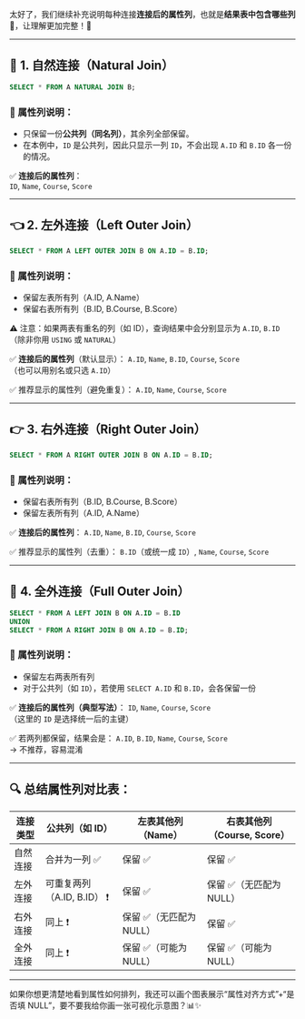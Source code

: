 太好了，我们继续补充说明每种连接**连接后的属性列**，也就是**结果表中包含哪些列** 🧠，让理解更加完整！🌈

---

## 🔗 1. 自然连接（Natural Join）

```sql
SELECT * FROM A NATURAL JOIN B;
```

### 📌 属性列说明：
- 只保留一份**公共列（同名列）**，其余列全部保留。
- 在本例中，`ID` 是公共列，因此只显示一列 `ID`，不会出现 `A.ID` 和 `B.ID` 各一份的情况。

✅ **连接后的属性列**：  
`ID`, `Name`, `Course`, `Score`

---

## 👈 2. 左外连接（Left Outer Join）

```sql
SELECT * FROM A LEFT OUTER JOIN B ON A.ID = B.ID;
```

### 📌 属性列说明：
- 保留左表所有列（A.ID, A.Name）
- 保留右表所有列（B.ID, B.Course, B.Score）

⚠️ 注意：如果两表有重名的列（如 ID），查询结果中会分别显示为 `A.ID`, `B.ID`（除非你用 `USING` 或 `NATURAL`）

✅ **连接后的属性列**（默认显示）：
`A.ID`, `Name`, `B.ID`, `Course`, `Score`  
（也可以用别名或只选 `A.ID`）

✅ 推荐显示的属性列（避免重复）：
`A.ID`, `Name`, `Course`, `Score`

---

## 👉 3. 右外连接（Right Outer Join）

```sql
SELECT * FROM A RIGHT OUTER JOIN B ON A.ID = B.ID;
```

### 📌 属性列说明：
- 保留右表所有列（B.ID, B.Course, B.Score）
- 保留左表所有列（A.ID, A.Name）

✅ **连接后的属性列**：
`A.ID`, `Name`, `B.ID`, `Course`, `Score`

✅ 推荐显示的属性列（去重）：
`B.ID`（或统一成 `ID`）, `Name`, `Course`, `Score`

---

## 🔄 4. 全外连接（Full Outer Join）

```sql
SELECT * FROM A LEFT JOIN B ON A.ID = B.ID
UNION
SELECT * FROM A RIGHT JOIN B ON A.ID = B.ID;
```

### 📌 属性列说明：
- 保留左右两表所有列
- 对于公共列（如 `ID`），若使用 `SELECT A.ID` 和 `B.ID`，会各保留一份

✅ **连接后的属性列（典型写法）**：
`ID`, `Name`, `Course`, `Score`  
（这里的 `ID` 是选择统一后的主键）

✅ 若两列都保留，结果会是：
`A.ID`, `B.ID`, `Name`, `Course`, `Score`  
→ 不推荐，容易混淆

---

## 🔍 总结属性列对比表：

| 连接类型       | 公共列（如 ID）   | 左表其他列（Name） | 右表其他列（Course, Score） |
|----------------|------------------|---------------------|------------------------------|
| 自然连接       | 合并为一列 ✅     | 保留 ✅             | 保留 ✅                       |
| 左外连接       | 可重复两列（A.ID, B.ID） ❗| 保留 ✅             | 保留 ✅（无匹配为 NULL）      |
| 右外连接       | 同上 ❗           | 保留 ✅（无匹配为 NULL）| 保留 ✅                       |
| 全外连接       | 同上 ❗           | 保留 ✅（可能为 NULL） | 保留 ✅（可能为 NULL）         |

---

如果你想更清楚地看到属性如何排列，我还可以画个图表展示“属性对齐方式”+“是否填 NULL”，要不要我给你画一张可视化示意图？📊✨